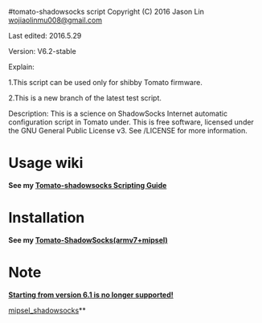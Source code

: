 #tomato-shadowsocks script
Copyright (C) 2016 Jason Lin <wojiaolinmu008@gmail.com>

Last edited: 2016.5.29

Version: V6.2-stable

Explain:

1.This script can be used only for shibby Tomato firmware.

2.This is a new branch of the latest test script.

Description: This is a science on ShadowSocks Internet automatic configuration script in Tomato under.
This is free software, licensed under the GNU General Public License v3.
See /LICENSE for more information.

# Usage wiki
**See my [Tomato-shadowsocks Scripting Guide](http://www.router008.com/2016/02/14/Tomato-shadowsocks-Scripting-Guide/)**

# Installation
**See my [Tomato-ShadowSocks(armv7+mipsel)](http://www.router008.com/2016/05/09/Tomato-ShadowSocks/)**

# Note

**<u>
Starting from version 6.1 is no longer supported!</u>**

[mipsel_shadowsocks](https://github.com/houzi-/tomato-shadowsocks/releases/tag/v6.1-stable)**
